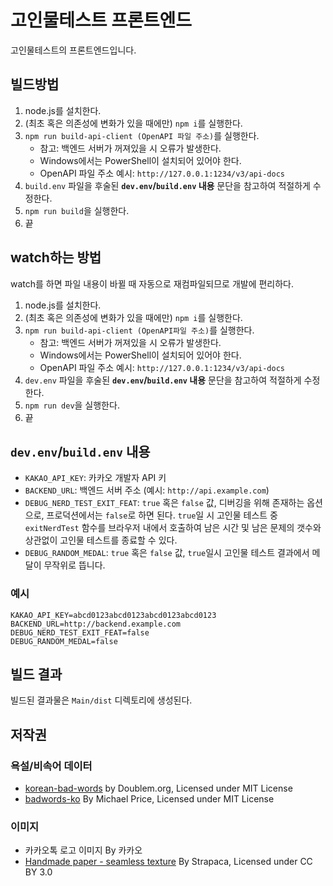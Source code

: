 # 고인물테스트 프론트엔드
고인물테스트의 프론트엔드입니다.

## 빌드방법
1. node.js를 설치한다.
1. (최초 혹은 의존성에 변화가 있을 때에만) `npm i`를 실행한다.
1. `npm run build-api-client (OpenAPI 파일 주소)`를 실행한다.
    - 참고: 백엔드 서버가 꺼져있을 시 오류가 발생한다.
    - Windows에서는 PowerShell이 설치되어 있어야 한다.
    - OpenAPI 파일 주소 예시: `http://127.0.0.1:1234/v3/api-docs`
1. `build.env` 파일을 후술된 **`dev.env`/`build.env` 내용** 문단을 참고하여 적절하게 수정한다.
1. `npm run build`을 실행한다.
1. 끝

## watch하는 방법
watch를 하면 파일 내용이 바뀔 때 자동으로 재컴파일되므로 개발에 편리하다.
1. node.js를 설치한다.
1. (최초 혹은 의존성에 변화가 있을 때에만) `npm i`를 실행한다.
1. `npm run build-api-client (OpenAPI파일 주소)`를 실행한다.
    - 참고: 백엔드 서버가 꺼져있을 시 오류가 발생한다.
    - Windows에서는 PowerShell이 설치되어 있어야 한다.
    - OpenAPI 파일 주소 예시: `http://127.0.0.1:1234/v3/api-docs`
1. `dev.env` 파일을 후술된 **`dev.env`/`build.env` 내용** 문단을 참고하여 적절하게 수정한다.
1. `npm run dev`을 실행한다.
1. 끝

## `dev.env`/`build.env` 내용
- `KAKAO_API_KEY`: 카카오 개발자 API 키
- `BACKEND_URL`: 백엔드 서버 주소 (예시: `http://api.example.com`)
- `DEBUG_NERD_TEST_EXIT_FEAT`: `true` 혹은 `false` 값, 디버깅을 위해 존재하는 옵션으로, 프로덕션에서는 `false`로 하면 된다. `true`일 시 고인물 테스트 중 `exitNerdTest` 함수를 브라우저 내에서 호출하여 남은 시간 및 남은 문제의 갯수와 상관없이 고인물 테스트를 종료할 수 있다.
- `DEBUG_RANDOM_MEDAL`: `true` 혹은 `false` 값, `true`일시 고인물 테스트 결과에서 메달이 무작위로 뜹니다.

### 예시
```
KAKAO_API_KEY=abcd0123abcd0123abcd0123abcd0123
BACKEND_URL=http://backend.example.com
DEBUG_NERD_TEST_EXIT_FEAT=false
DEBUG_RANDOM_MEDAL=false
```

## 빌드 결과
빌드된 결과물은 `Main/dist` 디렉토리에 생성된다.

## 저작권
### 욕설/비속어 데이터
- [korean-bad-words](https://github.com/doublems/korean-bad-words) by Doublem.org, Licensed under MIT License
- [badwords-ko](https://github.com/yoonheyjung/badwords-ko) By Michael Price, Licensed under MIT License

### 이미지
 - 카카오톡 로고 이미지 By 카카오
 - [Handmade paper - seamless texture](https://www.deviantart.com/strapaca/art/Handmade-paper-seamless-texture-782082592) By Strapaca, Licensed under CC BY 3.0